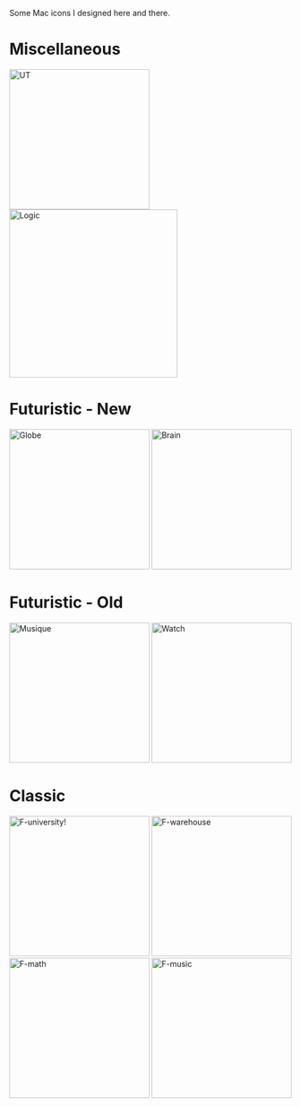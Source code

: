 Some Mac icons I designed here and there.

# Miscellaneous
<img width="250" alt="UT" src="https://github.com/tripasect/mac-icons/assets/59469654/7c8a7ca6-7a30-4754-b1f7-b4104dd922da">
<img width="300" alt="Logic" src="https://github.com/tripasect/mac-icons/assets/59469654/ad824f9b-ef31-4d6a-8c66-2285b3909066">
<br>

# Futuristic - New
<img width="250" alt="Globe" src="https://github.com/tripasect/mac-icons/assets/59469654/905626e4-ca1f-4909-b7f2-a0e22de815f2">
<img width="250" alt="Brain" src="https://github.com/tripasect/mac-icons/assets/59469654/cd9d7a29-2717-44ff-88a6-655f08e96319">

# Futuristic - Old
<img width="250" alt="Musique" src="https://github.com/tripasect/mac-icons/assets/59469654/85fca5b3-7f64-43f0-87d0-1784fb543376">
<img width="250" alt="Watch" src="https://github.com/tripasect/mac-icons/assets/59469654/03183edc-e6d0-4527-bd73-370d20faeb95">

# Classic
<img width="250" alt="F-university!" src="https://github.com/tripasect/mac-icons/assets/59469654/bb7f5fa8-5ddd-4998-8631-397a65b8ff8a">
<img width="250" alt="F-warehouse" src="https://github.com/tripasect/mac-icons/assets/59469654/6eab5905-6e45-4ae7-b18e-6a55e517bf99">
<br>
<img width="250" alt="F-math" src="https://github.com/tripasect/mac-icons/assets/59469654/4ea6f6fc-ff25-40f6-a632-4fb6d46c273d">
<img width="250" alt="F-music" src="https://github.com/tripasect/mac-icons/assets/59469654/37a6549e-79cb-4658-a45c-8c950846c565">

